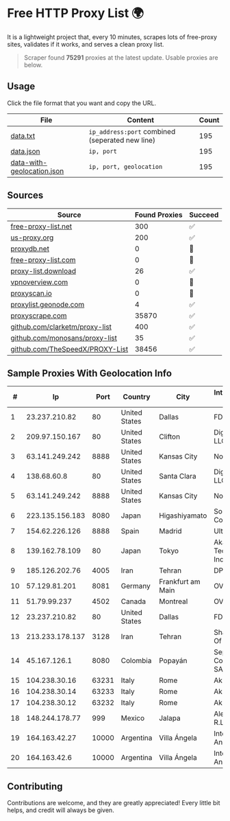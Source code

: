 
# Free HTTP Proxy List 🌍

It is a lightweight project that, every 10 minutes, scrapes lots of free-proxy sites, validates if it works, and serves a clean proxy list.


> Scraper found **75291** proxies at the latest update. Usable proxies are below.

## Usage

Click the file format that you want and copy the URL.


|File|Content|Count|
|----|-------|-----|
|[data.txt](https://raw.githubusercontent.com/themiralay/Proxy-List-World/master/data.txt)|`ip_address:port` combined (seperated new line)|195|
|[data.json](https://raw.githubusercontent.com/themiralay/Proxy-List-World/master/data.json)|`ip, port`|195|
|[data-with-geolocation.json](https://raw.githubusercontent.com/themiralay/Proxy-List-World/master/data-with-geolocation.json)|`ip, port, geolocation`|195|

## Sources

|Source|Found Proxies|Succeed|
|------|-------------|-------|
|[free-proxy-list.net](https://free-proxy-list.net)|300|✅|
|[us-proxy.org](https://www.us-proxy.org)|200|✅|
|[proxydb.net](http://proxydb.net)|0|🚫|
|[free-proxy-list.com](https://free-proxy-list.com/?page=&port=&type%5B%5D=http&type%5B%5D=https&up_time=0&search=Search)|0|🚫|
|[proxy-list.download](https://www.proxy-list.download/HTTP)|26|✅|
|[vpnoverview.com](https://vpnoverview.com/privacy/anonymous-browsing/free-proxy-servers)|0|🚫|
|[proxyscan.io](https://www.proxyscan.io)|0|🚫|
|[proxylist.geonode.com](https://proxylist.geonode.com/api/proxy-list?limit=300&page=1&sort_by=lastChecked&sort_type=desc&protocols=http,https)|4|✅|
|[proxyscrape.com](https://api.proxyscrape.com/v2/?request=displayproxies&protocol=http&timeout=10000&country=all&ssl=all&anonymity=all)|35870|✅|
|[github.com/clarketm/proxy-list](https://raw.githubusercontent.com/clarketm/proxy-list/master/proxy-list-raw.txt)|400|✅|
|[github.com/monosans/proxy-list](https://raw.githubusercontent.com/monosans/proxy-list/main/proxies/http.txt)|35|✅|
|[github.com/TheSpeedX/PROXY-List](https://raw.githubusercontent.com/TheSpeedX/PROXY-List/master/http.txt)|38456|✅|


## Sample Proxies With Geolocation Info

|#|Ip|Port|Country|City|Internet Service Provider|
|-|--|----|-------|----|-------------------------|
|1|23.237.210.82|80|United States|Dallas|FDCservers.net|
|2|209.97.150.167|80|United States|Clifton|DigitalOcean, LLC|
|3|63.141.249.242|8888|United States|Kansas City|Nocix, LLC|
|4|138.68.60.8|80|United States|Santa Clara|DigitalOcean, LLC|
|5|63.141.249.242|8888|United States|Kansas City|Nocix, LLC|
|6|223.135.156.183|8080|Japan|Higashiyamato|So-net Corporation|
|7|154.62.226.126|8888|Spain|Madrid|Ultahost, Inc.|
|8|139.162.78.109|80|Japan|Tokyo|Akamai Technologies, Inc.|
|9|185.126.202.76|4005|Iran|Tehran|DPMobinIDC|
|10|57.129.81.201|8081|Germany|Frankfurt am Main|OVH SAS|
|11|51.79.99.237|4502|Canada|Montreal|OVH SAS|
|12|23.237.210.82|80|United States|Dallas|FDCservers.net|
|13|213.233.178.137|3128|Iran|Tehran|Sharif University Of Technology|
|14|45.167.126.1|8080|Colombia|Popayán|Sepcom Comunicaciones SAS|
|15|104.238.30.16|63231|Italy|Rome|AkhaliNet LLC|
|16|104.238.30.14|63233|Italy|Rome|AkhaliNet LLC|
|17|104.238.30.12|63232|Italy|Rome|AkhaliNet LLC|
|18|148.244.178.77|999|Mexico|Jalapa|Alestra, S. de R.L. de C.V.|
|19|164.163.42.27|10000|Argentina|Villa Ángela|Interret Villa Angela SRL|
|20|164.163.42.6|10000|Argentina|Villa Ángela|Interret Villa Angela SRL|



## Contributing

Contributions are welcome, and they are greatly appreciated! Every
little bit helps, and credit will always be given.

